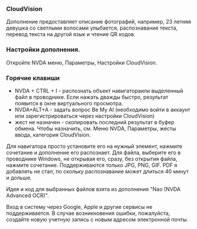 ### CloudVision

Дополнение предоставляет описание фотографий, например, 23 летняя девушка со светлыми волосами улыбается,
распознавание текста,
перевод текста на другой язык
и чтение QR кодов.

### Настройки дополнения.
Откройте NVDA меню, Параметры, Настройки CloudVision.

### Горячие клавиши

* NVDA + CTRL + I - распознать объект навигатораили выделенный файл в проводнике. Если нажать дважды быстро, результат появится в окне виртуального просмотра.
* NVDA+ALT+A - задать вопрос Be My AI (необходимо войти  в аккаунт или зарегистрироваться через настройки CloudVision)
* жест не назначен - скопировать последний результат в буфер обмена. Чтобы назначить, см. Меню NVDA, Параметры, жесты ввода, категория CloudVision.

Для навигатора просто установите его на нужный элемент, нажмите сочетание и дополнение его распознает.
Для файла, выберите его в проводнике Windows, не открывая его, сразу, без открытия файла, нажмите сочетание.
Поддерживаются только JPG, PNG, GIF.
PDF я добавлять не стал, по скольку распознавание может длиться 40 минут и дольше.

Идея и код для выбранных файлов взята из дополнения "Nao (NVDA Advanced OCR)".

Вход в систему через Google, Apple и другие сервисы не поддерживается.
В случае возникновения ошибки, пожалуйста,  создайте новую учетную запись с новым адресом электронной почты.
